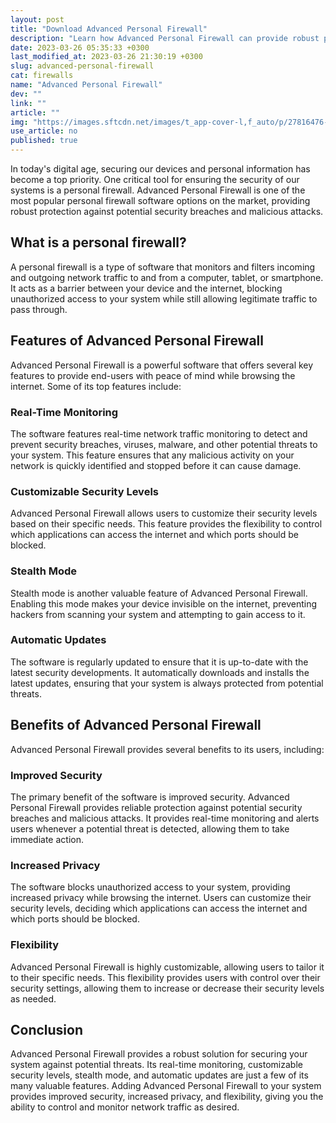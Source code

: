 ```yaml
---
layout: post
title: "Download Advanced Personal Firewall"
description: "Learn how Advanced Personal Firewall can provide robust protection to your system against potential security breaches and malicious attacks."
date: 2023-03-26 05:35:33 +0300
last_modified_at: 2023-03-26 21:30:19 +0300
slug: advanced-personal-firewall
cat: firewalls
name: "Advanced Personal Firewall"
dev: ""
link: ""
article: ""
img: "https://images.sftcdn.net/images/t_app-cover-l,f_auto/p/27816476-a701-11e6-8356-00163ec9f5fa/3001251468/advanced-personal-firewall-screenshot.jpg"
use_article: no
published: true
---
```

In today's digital age, securing our devices and personal information has become a top priority. One critical tool for ensuring the security of our systems is a personal firewall. Advanced Personal Firewall is one of the most popular personal firewall software options on the market, providing robust protection against potential security breaches and malicious attacks.

## What is a personal firewall?

A personal firewall is a type of software that monitors and filters incoming and outgoing network traffic to and from a computer, tablet, or smartphone. It acts as a barrier between your device and the internet, blocking unauthorized access to your system while still allowing legitimate traffic to pass through.

## Features of Advanced Personal Firewall

Advanced Personal Firewall is a powerful software that offers several key features to provide end-users with peace of mind while browsing the internet. Some of its top features include:

### Real-Time Monitoring

The software features real-time network traffic monitoring to detect and prevent security breaches, viruses, malware, and other potential threats to your system. This feature ensures that any malicious activity on your network is quickly identified and stopped before it can cause damage.

### Customizable Security Levels

Advanced Personal Firewall allows users to customize their security levels based on their specific needs. This feature provides the flexibility to control which applications can access the internet and which ports should be blocked.

### Stealth Mode

Stealth mode is another valuable feature of Advanced Personal Firewall. Enabling this mode makes your device invisible on the internet, preventing hackers from scanning your system and attempting to gain access to it.

### Automatic Updates

The software is regularly updated to ensure that it is up-to-date with the latest security developments. It automatically downloads and installs the latest updates, ensuring that your system is always protected from potential threats.

## Benefits of Advanced Personal Firewall

Advanced Personal Firewall provides several benefits to its users, including:

### Improved Security

The primary benefit of the software is improved security. Advanced Personal Firewall provides reliable protection against potential security breaches and malicious attacks. It provides real-time monitoring and alerts users whenever a potential threat is detected, allowing them to take immediate action.

### Increased Privacy

The software blocks unauthorized access to your system, providing increased privacy while browsing the internet. Users can customize their security levels, deciding which applications can access the internet and which ports should be blocked.

### Flexibility

Advanced Personal Firewall is highly customizable, allowing users to tailor it to their specific needs. This flexibility provides users with control over their security settings, allowing them to increase or decrease their security levels as needed.

## Conclusion

Advanced Personal Firewall provides a robust solution for securing your system against potential threats. Its real-time monitoring, customizable security levels, stealth mode, and automatic updates are just a few of its many valuable features. Adding Advanced Personal Firewall to your system provides improved security, increased privacy, and flexibility, giving you the ability to control and monitor network traffic as desired.